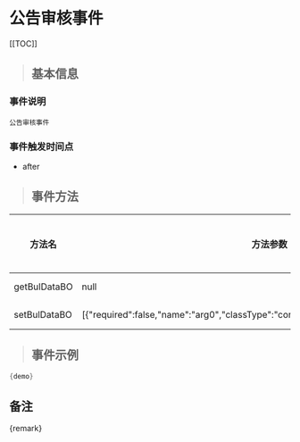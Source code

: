 # 公告审核事件

[[TOC]]

>## 基本信息

### 事件说明
```text
公告审核事件
```

### 事件触发时间点
- after

>## 事件方法

方法名 | 方法参数 | 方法返回值 | 版本 | 参数描述
 --- | --- | --- | --- | --- 
getBulDataBO|null|com.seeyon.apps.bulletin.bo.BulDataBO|获取BulDataBO
setBulDataBO|[{"required":false,"name":"arg0","classType":"com.seeyon.apps.bulletin.bo.BulDataBO"}]|void|获取BulDataBO


> ## 事件示例

```java
{demo}
```

## 备注
{remark}